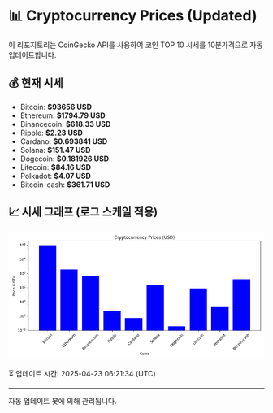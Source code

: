 
# 📊 Cryptocurrency Prices (Updated)

이 리포지토리는 CoinGecko API를 사용하여 코인 TOP 10 시세를 10분가격으로 자동 업데이트합니다.

## 💰 현재 시세
- Bitcoin: **$93656 USD**
- Ethereum: **$1794.79 USD**
- Binancecoin: **$618.33 USD**
- Ripple: **$2.23 USD**
- Cardano: **$0.693841 USD**
- Solana: **$151.47 USD**
- Dogecoin: **$0.181926 USD**
- Litecoin: **$84.16 USD**
- Polkadot: **$4.07 USD**
- Bitcoin-cash: **$361.71 USD**

## 📈 시세 그래프 (로그 스케일 적용)
![Crypto Prices](crypto_prices.png)

⏳ 업데이트 시간: 2025-04-23 06:21:34 (UTC)

---
자동 업데이트 봇에 의해 관리됩니다.
